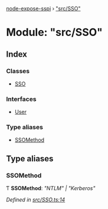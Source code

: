 [node-expose-sspi](../README.md) › ["src/SSO"](_src_sso_.md)

# Module: "src/SSO"

## Index

### Classes

* [SSO](../classes/_src_sso_.sso.md)

### Interfaces

* [User](../interfaces/_src_sso_.user.md)

### Type aliases

* [SSOMethod](_src_sso_.md#ssomethod)

## Type aliases

###  SSOMethod

Ƭ **SSOMethod**: *"NTLM" | "Kerberos"*

*Defined in [src/SSO.ts:14](https://github.com/jlguenego/node-expose-sspi/blob/e275dcb/src/SSO.ts#L14)*
